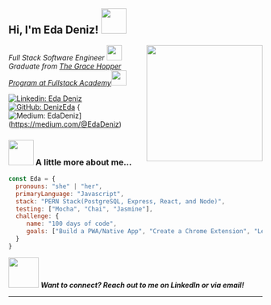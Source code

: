 <h2> Hi, I'm Eda Deniz! <img src="https://media.giphy.com/media/YrZECW1GgBkqat6F0B/giphy.gif" width="50" height="50"></h2>
<img align='right' src="https://media.giphy.com/media/L1R1tvI9svkIWwpVYr/giphy.gif" width="230">
<p><em>Full Stack Software Engineer <img src="https://media.giphy.com/media/WUlplcMpOCEmTGBtBW/giphy.gif" width="30"> 
  </br>
  Graduate from <a href="https://www.gracehopper.com/">The Grace Hopper Program at Fullstack Academy</a><img src="https://media.giphy.com/media/fYSnHlufseco8Fh93Z/giphy.gif" width="30">
</em></p>

[![Linkedin: Eda Deniz](https://img.shields.io/badge/-EdaDenizci-blue?style=flat-square&logo=Linkedin&logoColor=white&link=https://www.linkedin.com/in/EdaDenizci/)](https://www.linkedin.com/in/EdaDenizci/)
[![GitHub: DenizEda](https://img.shields.io/github/followers/DenizEda?label=follow&style=social)](https://github.com/DenizEda)
{![Medium: EdaDeniz](https://img.shields.io/medium/followers/DenizEda?label=follow&style=social)](https://medium.com/@EdaDeniz)


### <img src="https://media.giphy.com/media/VgCDAzcKvsR6OM0uWg/giphy.gif" width="50"> A little more about me...  

```javascript
const Eda = {
  pronouns: "she" | "her",
  primaryLanguage: "Javascript",
  stack: "PERN Stack(PostgreSQL, Express, React, and Node)",
  testing: ["Mocha", "Chai", "Jasmine"],
  challenge: {
     name: "100 days of code",
     goals: ["Build a PWA/Native App", "Create a Chrome Extension", "Learn GraphQL", "Learn Typescript"]
  }               
}
```

<img src="https://media.giphy.com/media/U6Fdki5Qp4S67irJqe/giphy.gif" width="60"> <em><b>Want to connect? Reach out to me on LinkedIn or via email!</em>

---
